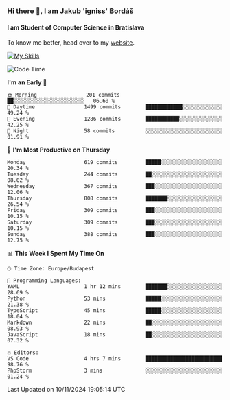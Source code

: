 ### Hi there 👋, I am Jakub 'igniss' Bordáš

#### I am Student of Computer Science in Bratislava
To know me better, head over to my [website](https://bordas.sk).

[![My Skills](https://skillicons.dev/icons?i=js,html,css,figma,svelte,java,kotlin,python,postgresql,typescript,nest,nodejs)](https://bordas.sk)


<!--START_SECTION:waka-->
![Code Time](http://img.shields.io/badge/Code%20Time-1%2C562%20hrs%2038%20mins-blue)

**I'm an Early 🐤** 

```text
🌞 Morning                201 commits         ██░░░░░░░░░░░░░░░░░░░░░░░   06.60 % 
🌆 Daytime                1499 commits        ████████████░░░░░░░░░░░░░   49.24 % 
🌃 Evening                1286 commits        ███████████░░░░░░░░░░░░░░   42.25 % 
🌙 Night                  58 commits          ░░░░░░░░░░░░░░░░░░░░░░░░░   01.91 % 
```
📅 **I'm Most Productive on Thursday** 

```text
Monday                   619 commits         █████░░░░░░░░░░░░░░░░░░░░   20.34 % 
Tuesday                  244 commits         ██░░░░░░░░░░░░░░░░░░░░░░░   08.02 % 
Wednesday                367 commits         ███░░░░░░░░░░░░░░░░░░░░░░   12.06 % 
Thursday                 808 commits         ███████░░░░░░░░░░░░░░░░░░   26.54 % 
Friday                   309 commits         ███░░░░░░░░░░░░░░░░░░░░░░   10.15 % 
Saturday                 309 commits         ███░░░░░░░░░░░░░░░░░░░░░░   10.15 % 
Sunday                   388 commits         ███░░░░░░░░░░░░░░░░░░░░░░   12.75 % 
```


📊 **This Week I Spent My Time On** 

```text
🕑︎ Time Zone: Europe/Budapest

💬 Programming Languages: 
YAML                     1 hr 12 mins        ███████░░░░░░░░░░░░░░░░░░   28.69 % 
Python                   53 mins             █████░░░░░░░░░░░░░░░░░░░░   21.38 % 
TypeScript               45 mins             █████░░░░░░░░░░░░░░░░░░░░   18.04 % 
Markdown                 22 mins             ██░░░░░░░░░░░░░░░░░░░░░░░   08.93 % 
JavaScript               18 mins             ██░░░░░░░░░░░░░░░░░░░░░░░   07.32 % 

🔥 Editors: 
VS Code                  4 hrs 7 mins        █████████████████████████   98.76 % 
PhpStorm                 3 mins              ░░░░░░░░░░░░░░░░░░░░░░░░░   01.24 % 
```


 Last Updated on 10/11/2024 19:05:14 UTC
<!--END_SECTION:waka-->
